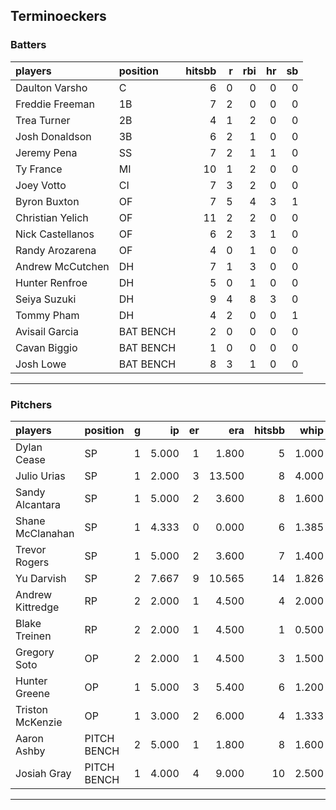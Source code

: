 ## Terminoeckers

### Batters

 
|players          |position  | hitsbb|  r| rbi| hr| sb| 
|:----------------|:---------|------:|--:|---:|--:|--:| 
|Daulton Varsho   |C         |      6|  0|   0|  0|  0| 
|Freddie Freeman  |1B        |      7|  2|   0|  0|  0| 
|Trea Turner      |2B        |      4|  1|   2|  0|  0| 
|Josh Donaldson   |3B        |      6|  2|   1|  0|  0| 
|Jeremy Pena      |SS        |      7|  2|   1|  1|  0| 
|Ty France        |MI        |     10|  1|   2|  0|  0| 
|Joey Votto       |CI        |      7|  3|   2|  0|  0| 
|Byron Buxton     |OF        |      7|  5|   4|  3|  1| 
|Christian Yelich |OF        |     11|  2|   2|  0|  0| 
|Nick Castellanos |OF        |      6|  2|   3|  1|  0| 
|Randy Arozarena  |OF        |      4|  0|   1|  0|  0| 
|Andrew McCutchen |DH        |      7|  1|   3|  0|  0| 
|Hunter Renfroe   |DH        |      5|  0|   1|  0|  0| 
|Seiya Suzuki     |DH        |      9|  4|   8|  3|  0| 
|Tommy Pham       |DH        |      4|  2|   0|  0|  1| 
|Avisail Garcia   |BAT BENCH |      2|  0|   0|  0|  0| 
|Cavan Biggio     |BAT BENCH |      1|  0|   0|  0|  0| 
|Josh Lowe        |BAT BENCH |      8|  3|   1|  0|  0| 

* * *

### Pitchers

 
|players          |position    |  g|    ip| er|    era| hitsbb|  whip| so|  w| sv| 
|:----------------|:-----------|--:|-----:|--:|------:|------:|-----:|--:|--:|--:| 
|Dylan Cease      |SP          |  1| 5.000|  1|  1.800|      5| 1.000|  8|  1|  0| 
|Julio Urias      |SP          |  1| 2.000|  3| 13.500|      8| 4.000|  0|  0|  0| 
|Sandy Alcantara  |SP          |  1| 5.000|  2|  3.600|      8| 1.600|  4|  0|  0| 
|Shane McClanahan |SP          |  1| 4.333|  0|  0.000|      6| 1.385|  7|  0|  0| 
|Trevor Rogers    |SP          |  1| 5.000|  2|  3.600|      7| 1.400|  3|  0|  0| 
|Yu Darvish       |SP          |  2| 7.667|  9| 10.565|     14| 1.826|  5|  0|  0| 
|Andrew Kittredge |RP          |  2| 2.000|  1|  4.500|      4| 2.000|  3|  1|  1| 
|Blake Treinen    |RP          |  2| 2.000|  1|  4.500|      1| 0.500|  4|  0|  0| 
|Gregory Soto     |OP          |  2| 2.000|  1|  4.500|      3| 1.500|  0|  1|  1| 
|Hunter Greene    |OP          |  1| 5.000|  3|  5.400|      6| 1.200|  7|  1|  0| 
|Triston McKenzie |OP          |  1| 3.000|  2|  6.000|      4| 1.333|  1|  0|  0| 
|Aaron Ashby      |PITCH BENCH |  2| 5.000|  1|  1.800|      8| 1.600|  5|  0|  0| 
|Josiah Gray      |PITCH BENCH |  1| 4.000|  4|  9.000|     10| 2.500|  5|  0|  0| 


* * *



